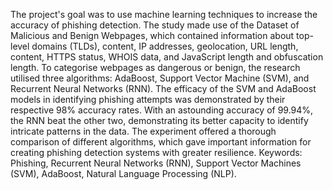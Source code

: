 The project's goal was to use machine learning techniques to increase the accuracy of phishing detection. 
The study made use of the Dataset of Malicious and Benign Webpages, which contained information about top-level domains (TLDs), content, IP addresses, geolocation, URL length, content, HTTPS status, WHOIS data, and JavaScript length and obfuscation length.
To categorise webpages as dangerous or benign, the research utilised three algorithms: AdaBoost, Support Vector Machine (SVM), and Recurrent Neural Networks (RNN).
The efficacy of the SVM and AdaBoost models in identifying phishing attempts was demonstrated by their respective 98% accuracy rates.
With an astounding accuracy of 99.94%, the RNN beat the other two, demonstrating its better capacity to identify intricate patterns in the data.
The experiment offered a thorough comparison of different algorithms, which gave important information for creating phishing detection systems with greater resilience.
Keywords: Phishing, Recurrent Neural Networks (RNN), Support Vector Machines (SVM), AdaBoost, Natural Language Processing (NLP).
